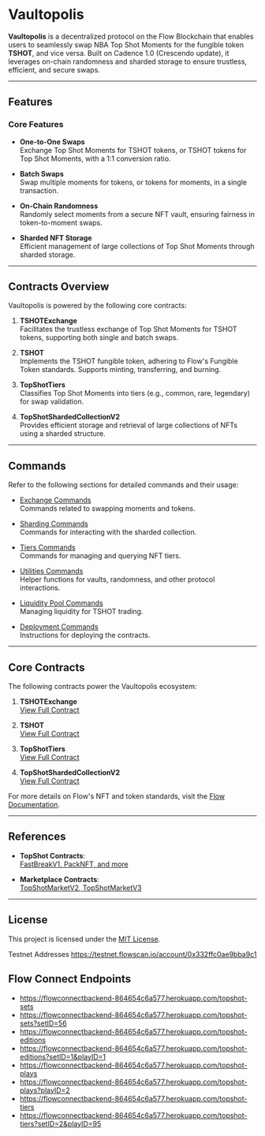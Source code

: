 # Vaultopolis

**Vaultopolis** is a decentralized protocol on the Flow Blockchain that enables users to seamlessly swap NBA Top Shot Moments for the fungible token **TSHOT**, and vice versa. Built on Cadence 1.0 (Crescendo update), it leverages on-chain randomness and sharded storage to ensure trustless, efficient, and secure swaps.

---

## Features

### Core Features

- **One-to-One Swaps**  
  Exchange Top Shot Moments for TSHOT tokens, or TSHOT tokens for Top Shot Moments, with a 1:1 conversion ratio.

- **Batch Swaps**  
  Swap multiple moments for tokens, or tokens for moments, in a single transaction.

- **On-Chain Randomness**  
  Randomly select moments from a secure NFT vault, ensuring fairness in token-to-moment swaps.

- **Sharded NFT Storage**  
  Efficient management of large collections of Top Shot Moments through sharded storage.

---

## Contracts Overview

Vaultopolis is powered by the following core contracts:

1. **TSHOTExchange**  
   Facilitates the trustless exchange of Top Shot Moments for TSHOT tokens, supporting both single and batch swaps.

2. **TSHOT**  
   Implements the TSHOT fungible token, adhering to Flow's Fungible Token standards. Supports minting, transferring, and burning.

3. **TopShotTiers**  
   Classifies Top Shot Moments into tiers (e.g., common, rare, legendary) for swap validation.

4. **TopShotShardedCollectionV2**  
   Provides efficient storage and retrieval of large collections of NFTs using a sharded structure.

---

## Commands

Refer to the following sections for detailed commands and their usage:

- [Exchange Commands](./SWAP.md)  
  Commands related to swapping moments and tokens.

- [Sharding Commands](./SHARDING.md)  
  Commands for interacting with the sharded collection.

- [Tiers Commands](./TIERS.md)  
  Commands for managing and querying NFT tiers.

- [Utilities Commands](./UTILITIES.md)  
  Helper functions for vaults, randomness, and other protocol interactions.

- [Liquidity Pool Commands](./LIQUIDITY.md)  
  Managing liquidity for TSHOT trading.

- [Deployment Commands](./DEPLOYMENT.md)  
  Instructions for deploying the contracts.

---

## Core Contracts

The following contracts power the Vaultopolis ecosystem:

1. **TSHOTExchange**  
   [View Full Contract](./contracts/TSHOTExchange.cdc)

2. **TSHOT**  
   [View Full Contract](./contracts/TSHOT.cdc)

3. **TopShotTiers**  
   [View Full Contract](./contracts/TopShotTiers.cdc)

4. **TopShotShardedCollectionV2**  
   [View Full Contract](./contracts/TopShotShardedCollectionV2.cdc)

For more details on Flow's NFT and token standards, visit the [Flow Documentation](https://developers.flow.com/).

---

## References

- **TopShot Contracts**:  
  [FastBreakV1, PackNFT, and more](https://contractbrowser.com/account/0x0b2a3299cc857e29/contracts)

- **Marketplace Contracts**:  
  [TopShotMarketV2, TopShotMarketV3](https://contractbrowser.com/account/0xc1e4f4f4c4257510/contracts)

---

## License

This project is licensed under the [MIT License](./LICENSE).

Testnet Addresses
https://testnet.flowscan.io/account/0x332ffc0ae9bba9c1

## Flow Connect Endpoints

- https://flowconnectbackend-864654c6a577.herokuapp.com/topshot-sets
- https://flowconnectbackend-864654c6a577.herokuapp.com/topshot-sets?setID=56
- https://flowconnectbackend-864654c6a577.herokuapp.com/topshot-editions
- https://flowconnectbackend-864654c6a577.herokuapp.com/topshot-editions?setID=1&playID=1
- https://flowconnectbackend-864654c6a577.herokuapp.com/topshot-plays
- https://flowconnectbackend-864654c6a577.herokuapp.com/topshot-plays?playID=2
- https://flowconnectbackend-864654c6a577.herokuapp.com/topshot-tiers
- https://flowconnectbackend-864654c6a577.herokuapp.com/topshot-tiers?setID=2&playID=95
